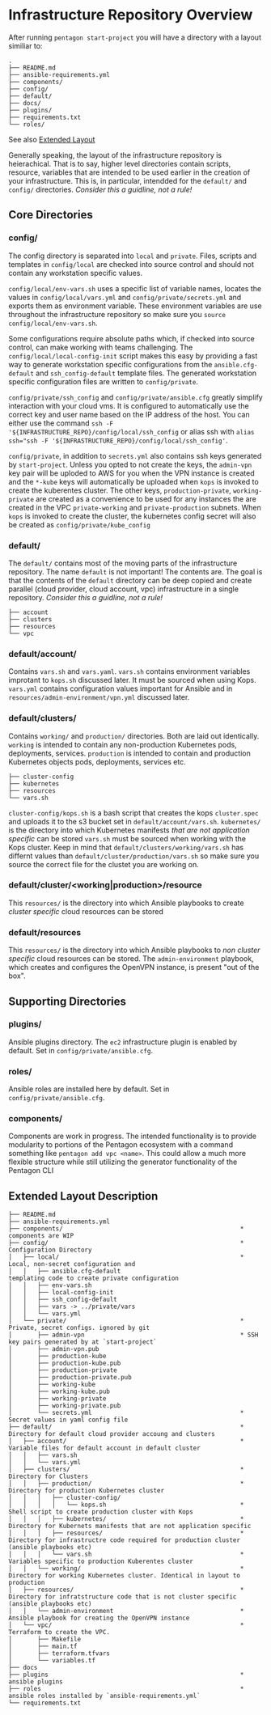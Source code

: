 # Infrastructure Repository Overview
After running `pentagon start-project` you will have a directory with a layout similiar to:
```
.
├── README.md
├── ansible-requirements.yml
├── components/
├── config/
├── default/
├── docs/
├── plugins/
├── requirements.txt
└── roles/
```
See also [Extended Layout](#extended-layout-description)

Generally speaking, the layout of the infrastructure repository is heierachical. That is to say, higher level directories contain scripts, resource, variables that are intended to be used earlier in the creation of your infrastructure. This is, in particular, intendded for the `default/` and `config/` directories. 
*Consider this a guidline, not a rule!*

## Core Directories

### config/
The config directory is separated into `local` and `private`. Files, scripts and templates in `config/local` are checked into source control and should not contain any workstation specific values. 

`config/local/env-vars.sh` uses a specific list of variable names, locates the values in `config/local/vars.yml` and `config/private/secrets.yml` and exports them as environment variable. These environment variables are use throughout the infrastructure repository so make sure you `source config/local/env-vars.sh`. 

Some configurations require absolute paths which, if checked into source control, can make working with teams challenging. The `config/local/local-config-init` script makes this easy by providing a fast way to generate workstation specific configurations from the `ansible.cfg-default` and `ssh_config-default` template files. The generated workstation specific configuration files are written to `config/private`. 

`config/private/ssh_config` and `config/private/ansible.cfg` greatly simplify interaction with your cloud vms. It is configured to automatically use the correct key and user name based on the IP address of the host. You can either use the command `ssh -F '${INFRASTRUCTURE_REPO}/config/local/ssh_config` or alias ssh with `alias ssh="ssh -F '${INFRASTRUCTURE_REPO}/config/local/ssh_config'`.

`config/private`, in addition to `secrets.yml` also contains ssh keys generated by `start-project`. Unless you opted to not create the keys, the `admin-vpn` key pair will be uploded to AWS for you when the VPN instance is created and the `*-kube` keys will automatically be uploaded when `kops` is invoked to create the kuberentes cluster. The other keys, `production-private`, `working-private` are created as a convenience to be used for any instances the are created in the VPC `private-working` and `private-production` subnets. When `kops` is invoked to create the cluster, the kubernetes config secret will also be created as `config/private/kube_config`

### default/
The `default/` contains most of the moving parts of the infrastructure repository. The name `default` is not important! The contents are. The goal is that the contents of the `default` directory can be deep copied and create parallel (cloud provider, cloud account, vpc) infrastructure in a single repository. *Consider this a guidline, not a rule!*

```
├── account
├── clusters
├── resources
└── vpc
```

### default/account/
Contains `vars.sh` and `vars.yaml`. `vars.sh` contains environment variables improtant to `kops.sh` discussed later. It must be sourced when using Kops. `vars.yml` contains configuration values important for Ansible and in `resources/admin-environment/vpn.yml` discussed later. 

### default/clusters/
Contains `working/` and `production/` directories. Both are laid out identically.
`working` is intended to contain any non-production Kubernetes pods, deployments, services. `production` is intended to contain and production Kubernetes objects pods, deployments, services etc.
```
├── cluster-config
├── kubernetes
├── resources
└── vars.sh
```
`cluster-config/kops.sh` is a bash script that creates the kops `cluster.spec` and uploads it to the s3 bucket set in `default/account/vars.sh`. 
`kubernetes/` is the directory into which Kubernetes manifests _that are not application specific_ can be stored
`vars.sh` must be sourced when working with the Kops cluster. Keep in mind that `default/clusters/working/vars.sh` has differnt values than `default/cluster/production/vars.sh` so make sure you source the correct file for the clustet you are working on. 

### default/cluster/<working|production>/resource
This `resources/` is the directory into which Ansible playbooks to create _cluster specific_ cloud resources can be stored

### default/resources
This `resources/` is the directory into which Ansible playbooks to _non cluster specific_ cloud resources can be stored. The `admin-environment` playbook, which creates and configures the OpenVPN instance, is present "out of the box".

## Supporting Directories

### plugins/
Ansible plugins directory. The `ec2` infrastructure plugin is enabled by default. Set in `config/private/ansible.cfg`.

### roles/
Ansible roles are installed here by default. Set in `config/private/ansible.cfg`.

### components/
Components are work in progress. The intended functionality is to provide modularity to portions of the Pentagon ecosystem with a command something like `pentagon add vpc <name>`. This could allow a much more flexible structure while still utilizing the generator functionality of the Pentagon CLI


## Extended Layout Description

```
├── README.md 
├── ansible-requirements.yml
├── components/                                                 * components are WIP
├── config/                                                     * Configuration Directory
│   ├── local/                                                  * Local, non-secret configuration and 
│   │   ├── ansible.cfg-default                                   templating code to create private configuration
│   │   ├── env-vars.sh
│   │   ├── local-config-init
│   │   ├── ssh_config-default
│   │   ├── vars -> ../private/vars
│   │   └── vars.yml
│   └── private/                                                * Private, secret configs. ignored by git
│       ├── admin-vpn                                           * SSH key pairs generated by at `start-project`
│       ├── admin-vpn.pub
│       ├── production-kube
│       ├── production-kube.pub
│       ├── production-private
│       ├── production-private.pub                                               
│       ├── working-kube
│       ├── working-kube.pub
│       ├── working-private
│       ├── working-private.pub
│       └── secrets.yml                                         * Secret values in yaml config file
├── default/                                                    * Directory for default cloud provider accoung and clusters 
│   ├── account/                                                * Variable files for default account in default cluster
│   │   ├── vars.sh
│   │   └── vars.yml
│   ├── clusters/                                               * Directory for Clusters
│   │   ├── production/                                         * Directory for production Kubernetes cluster
│   │   │   ├── cluster-config/
│   │   │   │   └── kops.sh                                     * Shell script to create production cluster with Kops
│   │   │   ├── kubernetes/                                     * Directory for Kubernets manifests that are not application specific
│   │   │   ├── resources/                                      * Directory for infrastructre code required for production cluster (ansible playbooks etc)
│   │   │   └── vars.sh                                         * Variables specific to production Kuberentes cluster
│   │   └── working/                                            * Directory for working Kubernetes cluster. Identical in layout to production
│   ├── resources/                                              * Directory for infratstructure code that is not cluster specific (ansible playbooks etc)
│   │   └── admin-environment                                   * Ansible playbook for creating the OpenVPN instance  
│   └── vpc/                                                    * Terraform to create the VPC. 
│       ├── Makefile
│       ├── main.tf
│       ├── terraform.tfvars
│       └── variables.tf
├── docs                                        
├── plugins                                                     * ansible plugins                                  
├── roles                                                       * ansible roles installed by `ansible-requirements.yml`
└── requirements.txt
```

